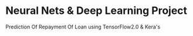 # Neural Nets & Deep Learning Project
Prediction Of Repayment Of Loan using TensorFlow2.0 &amp; Kera's 
